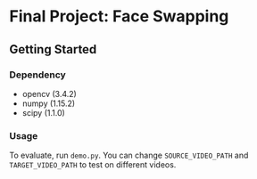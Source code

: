 # Final Project: Face Swapping
## Getting Started
### Dependency
 - opencv (3.4.2)
 - numpy (1.15.2)
 - scipy (1.1.0)
### Usage

To evaluate, run `demo.py`. You can change `SOURCE_VIDEO_PATH` and `TARGET_VIDEO_PATH` to test on different videos.